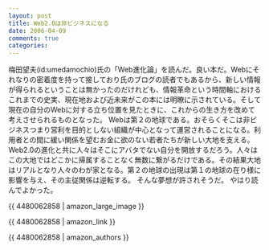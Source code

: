 ```yaml
---
layout: post
title: Web2.0は非ビジネスになる
date: 2006-04-09
comments: true
categories:
---
```



梅田望夫(id:umedamochio)氏の「Web進化論」を読んだ。良い本だ。Webにそれなりの密着度を持って接しており氏のブログの読者でもあるから、新しい情報が得られるということは無かったのだけれども、情報革命という時間軸におけるこれまでの史実、現在地および近未来がこの本には明瞭に示されている。そして現在の自分のWebに対する立ち位置を見たときに、これからの生き方を改めて考えさせられるものとなった。
Webは第２の地球である。おそらくそこは非ビジネスつまり営利を目的としない組織が中心となって運営されることになる。利用者との間に緩い関係を望むお金に欲のない若者たちが新しい大地を支える。Web2.0の進化と共に人々はそこにアバタでない自分を開放するだろう。人々はこの大地ではどこかに帰属することなく無数に繋がるだけである。その結果大地はリアルとなり人々のわが家となる。第２の地球の出現は第１の地球の在り様に影響を与え、その主従関係は逆転する。
そんな夢想が許されそうだ。
やはり読んでよかった。

{{ 4480062858 | amazon_large_image }}

{{ 4480062858 | amazon_link }}

{{ 4480062858 | amazon_authors }}